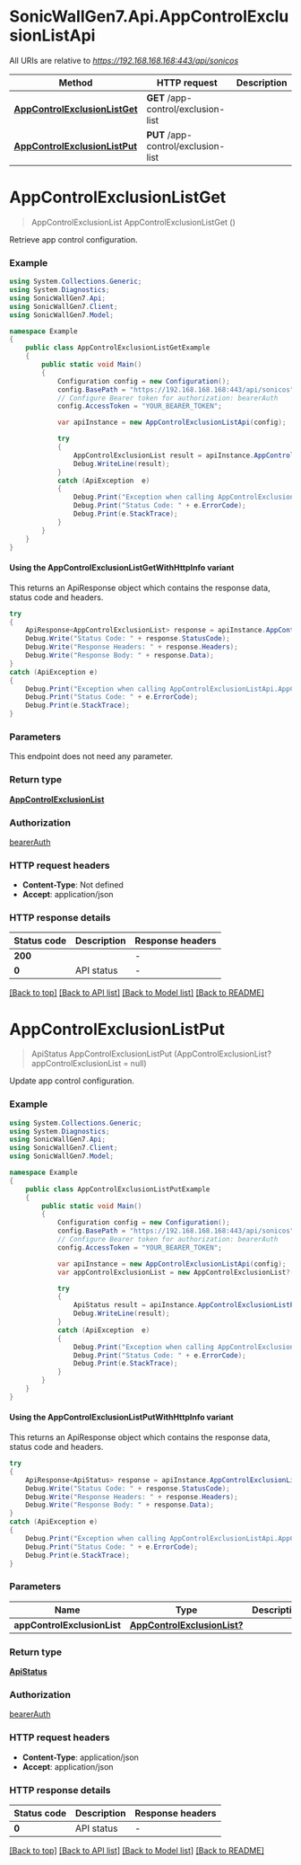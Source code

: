 # SonicWallGen7.Api.AppControlExclusionListApi

All URIs are relative to *https://192.168.168.168:443/api/sonicos*

| Method | HTTP request | Description |
|--------|--------------|-------------|
| [**AppControlExclusionListGet**](AppControlExclusionListApi.md#appcontrolexclusionlistget) | **GET** /app-control/exclusion-list |  |
| [**AppControlExclusionListPut**](AppControlExclusionListApi.md#appcontrolexclusionlistput) | **PUT** /app-control/exclusion-list |  |

<a id="appcontrolexclusionlistget"></a>
# **AppControlExclusionListGet**
> AppControlExclusionList AppControlExclusionListGet ()



Retrieve app control configuration.

### Example
```csharp
using System.Collections.Generic;
using System.Diagnostics;
using SonicWallGen7.Api;
using SonicWallGen7.Client;
using SonicWallGen7.Model;

namespace Example
{
    public class AppControlExclusionListGetExample
    {
        public static void Main()
        {
            Configuration config = new Configuration();
            config.BasePath = "https://192.168.168.168:443/api/sonicos";
            // Configure Bearer token for authorization: bearerAuth
            config.AccessToken = "YOUR_BEARER_TOKEN";

            var apiInstance = new AppControlExclusionListApi(config);

            try
            {
                AppControlExclusionList result = apiInstance.AppControlExclusionListGet();
                Debug.WriteLine(result);
            }
            catch (ApiException  e)
            {
                Debug.Print("Exception when calling AppControlExclusionListApi.AppControlExclusionListGet: " + e.Message);
                Debug.Print("Status Code: " + e.ErrorCode);
                Debug.Print(e.StackTrace);
            }
        }
    }
}
```

#### Using the AppControlExclusionListGetWithHttpInfo variant
This returns an ApiResponse object which contains the response data, status code and headers.

```csharp
try
{
    ApiResponse<AppControlExclusionList> response = apiInstance.AppControlExclusionListGetWithHttpInfo();
    Debug.Write("Status Code: " + response.StatusCode);
    Debug.Write("Response Headers: " + response.Headers);
    Debug.Write("Response Body: " + response.Data);
}
catch (ApiException e)
{
    Debug.Print("Exception when calling AppControlExclusionListApi.AppControlExclusionListGetWithHttpInfo: " + e.Message);
    Debug.Print("Status Code: " + e.ErrorCode);
    Debug.Print(e.StackTrace);
}
```

### Parameters
This endpoint does not need any parameter.
### Return type

[**AppControlExclusionList**](AppControlExclusionList.md)

### Authorization

[bearerAuth](../README.md#bearerAuth)

### HTTP request headers

 - **Content-Type**: Not defined
 - **Accept**: application/json


### HTTP response details
| Status code | Description | Response headers |
|-------------|-------------|------------------|
| **200** |  |  -  |
| **0** | API status |  -  |

[[Back to top]](#) [[Back to API list]](../README.md#documentation-for-api-endpoints) [[Back to Model list]](../README.md#documentation-for-models) [[Back to README]](../README.md)

<a id="appcontrolexclusionlistput"></a>
# **AppControlExclusionListPut**
> ApiStatus AppControlExclusionListPut (AppControlExclusionList? appControlExclusionList = null)



Update app control configuration.

### Example
```csharp
using System.Collections.Generic;
using System.Diagnostics;
using SonicWallGen7.Api;
using SonicWallGen7.Client;
using SonicWallGen7.Model;

namespace Example
{
    public class AppControlExclusionListPutExample
    {
        public static void Main()
        {
            Configuration config = new Configuration();
            config.BasePath = "https://192.168.168.168:443/api/sonicos";
            // Configure Bearer token for authorization: bearerAuth
            config.AccessToken = "YOUR_BEARER_TOKEN";

            var apiInstance = new AppControlExclusionListApi(config);
            var appControlExclusionList = new AppControlExclusionList?(); // AppControlExclusionList? |  (optional) 

            try
            {
                ApiStatus result = apiInstance.AppControlExclusionListPut(appControlExclusionList);
                Debug.WriteLine(result);
            }
            catch (ApiException  e)
            {
                Debug.Print("Exception when calling AppControlExclusionListApi.AppControlExclusionListPut: " + e.Message);
                Debug.Print("Status Code: " + e.ErrorCode);
                Debug.Print(e.StackTrace);
            }
        }
    }
}
```

#### Using the AppControlExclusionListPutWithHttpInfo variant
This returns an ApiResponse object which contains the response data, status code and headers.

```csharp
try
{
    ApiResponse<ApiStatus> response = apiInstance.AppControlExclusionListPutWithHttpInfo(appControlExclusionList);
    Debug.Write("Status Code: " + response.StatusCode);
    Debug.Write("Response Headers: " + response.Headers);
    Debug.Write("Response Body: " + response.Data);
}
catch (ApiException e)
{
    Debug.Print("Exception when calling AppControlExclusionListApi.AppControlExclusionListPutWithHttpInfo: " + e.Message);
    Debug.Print("Status Code: " + e.ErrorCode);
    Debug.Print(e.StackTrace);
}
```

### Parameters

| Name | Type | Description | Notes |
|------|------|-------------|-------|
| **appControlExclusionList** | [**AppControlExclusionList?**](AppControlExclusionList?.md) |  | [optional]  |

### Return type

[**ApiStatus**](ApiStatus.md)

### Authorization

[bearerAuth](../README.md#bearerAuth)

### HTTP request headers

 - **Content-Type**: application/json
 - **Accept**: application/json


### HTTP response details
| Status code | Description | Response headers |
|-------------|-------------|------------------|
| **0** | API status |  -  |

[[Back to top]](#) [[Back to API list]](../README.md#documentation-for-api-endpoints) [[Back to Model list]](../README.md#documentation-for-models) [[Back to README]](../README.md)

